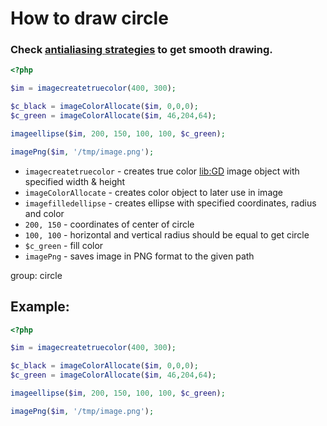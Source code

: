 # How to draw circle

### Check [antialiasing strategies](https://onelinerhub.com/php-gd/better-antialias-with-gd) to get smooth drawing.

```php
<?php

$im = imagecreatetruecolor(400, 300);

$c_black = imageColorAllocate($im, 0,0,0);
$c_green = imageColorAllocate($im, 46,204,64);

imageellipse($im, 200, 150, 100, 100, $c_green);

imagePng($im, '/tmp/image.png');
```

- `imagecreatetruecolor` - creates true color [lib:GD](https://onelinerhub.com/php-gd/how-to-install-gd-for-php-on-ubuntu-ubuntuversion) image object with specified width & height
- `imageColorAllocate` - creates color object to later use in image
- `imagefilledellipse` - creates ellipse with specified coordinates, radius and color
- `200, 150` - coordinates of center of circle
- `100, 100` - horizontal and vertical radius should be equal to get circle
- `$c_green` - fill color
- `imagePng` - saves image in PNG format to the given path

group: circle

## Example: 
```php
<?php

$im = imagecreatetruecolor(400, 300);

$c_black = imageColorAllocate($im, 0,0,0);
$c_green = imageColorAllocate($im, 46,204,64);

imageellipse($im, 200, 150, 100, 100, $c_green);

imagePng($im, '/tmp/image.png');
```

